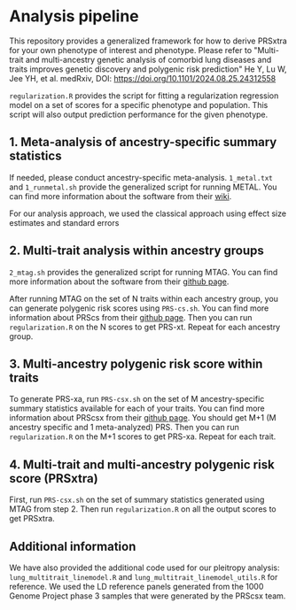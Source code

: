# Analysis pipeline 


This repository provides a generalized framework for how to derive PRSxtra for your own phenotype of interest and phenotype. Please refer to "Multi-trait and multi-ancestry genetic analysis of comorbid lung diseases and traits improves genetic discovery and polygenic risk prediction" He Y, Lu W, Jee YH, et al. medRxiv, DOI: https://doi.org/10.1101/2024.08.25.24312558

`regularization.R` provides the script for fitting a regularization regression model on a set of scores for a specific phenotype and population. This script will also output prediction performance for the given phenotype.

## 1. Meta-analysis of ancestry-specific summary statistics 
If needed, please conduct ancestry-specific meta-analysis. `1_metal.txt` and `1_runmetal.sh` provide the generalized script for running METAL. You can find more information about the software from their [wiki](https://genome.sph.umich.edu/wiki/METAL_Documentation).

For our analysis approach, we used the classical approach using effect size estimates and standard errors

## 2. Multi-trait analysis within ancestry groups 
`2_mtag.sh` provides the generalized script for running MTAG. You can find more information about the software from their [github page](https://github.com/JonJala/mtag). 

After running MTAG on the set of N traits within each ancestry group, you can generate polygenic risk scores using `PRS-cs.sh`. You can find more information about PRScs from their [github page](https://github.com/getian107/PRScs). Then you can run `regularization.R` on the N scores to get PRS-xt. Repeat for each ancestry group.

## 3. Multi-ancestry polygenic risk score within traits
To generate PRS-xa, run `PRS-csx.sh` on the set of M ancestry-specific summary statistics available for each of your traits. You can find more information about PRScsx from their [github page](https://github.com/getian107/PRScsx). You should get M+1 (M ancestry specific and 1 meta-analyzed) PRS. Then you can run `regularization.R` on the M+1 scores to get PRS-xa. Repeat for each trait.

## 4. Multi-trait and multi-ancestry polygenic risk score (PRSxtra)
First, run `PRS-csx.sh` on the set of summary statistics generated using MTAG from step 2. Then run `regularization.R` on all the output scores to get PRSxtra.

## Additional information
We have also provided the additional code used for our pleitropy analysis: `lung_multitrait_linemodel.R` and `lung_multitrait_linemodel_utils.R` for reference.
We used the LD reference panels generated from the 1000 Genome Project phase 3 samples that were generated by the PRScsx team.

